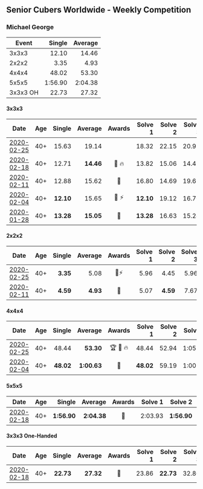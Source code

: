 ## Senior Cubers Worldwide - Weekly Competition
### Michael George

| Event | Single | Average |
| -- | --: | --: |
| 3x3x3 | 12.10 | 14.46 |
| 2x2x2 | 3.35 | 4.93 |
| 4x4x4 | 48.02 | 53.30 |
| 5x5x5 | 1:56.90 | 2:04.38 |
| 3x3x3 OH | 22.73 | 27.32 |

#### 3x3x3

| Date | Age | Single | Average | Awards | Solve 1 | Solve 2 | Solve 3 | Solve 4 | Solve 5 | Video |
| :--: | :--: | --: | --: | :--: | --: | --: | --: | --: | --: | :-- |
| [2020-02-25](../3x3x3/2020-02-25.md) | 40+ | 15.63 | 19.14 |  | 18.32 | 22.15 | 20.98 | 15.63 | 18.13 | [Link](https://www.facebook.com/events/196320811461109/permalink/196449924781531/) |
| [2020-02-18](../3x3x3/2020-02-18.md) | 40+ | 12.71 | **14.46** | 🥇 🔥 | 13.82 | 15.06 | 14.49 | 15.53 | 12.71 | [Link](https://www.facebook.com/events/2558750947697073/permalink/2559747680930733/) |
| [2020-02-11](../3x3x3/2020-02-11.md) | 40+ | 12.88 | 15.62 | 🥇 | 16.80 | 14.69 | 19.66 | 12.88 | 15.38 | [Link](https://www.facebook.com/events/616423959107229/permalink/618432695573022/) |
| [2020-02-04](../3x3x3/2020-02-04.md) | 40+ | **12.10** | 15.65 | 🥇 ⚡ | **12.10** | 19.12 | 16.70 | 14.50 | 15.74 | [Link](https://www.facebook.com/michael.george.545/videos/10212925298047536/) |
| [2020-01-28](../3x3x3/2020-01-28.md) | 40+ | **13.28** | **15.05** | 🥇 | **13.28** | 16.63 | 15.24 | - | - | [Link](https://www.facebook.com/michael.george.545/videos/10212902094667466/) |


#### 2x2x2

| Date | Age | Single | Average | Awards | Solve 1 | Solve 2 | Solve 3 | Solve 4 | Solve 5 | Video |
| :--: | :--: | --: | --: | :--: | --: | --: | --: | --: | --: | :-- |
| [2020-02-25](../2x2x2/2020-02-25.md) | 40+ | **3.35** | 5.08 | 🥇⚡ | 5.96 | 4.45 | 5.96 | 4.82 | **3.35** | [Link](https://www.facebook.com/events/2972213492840148/permalink/2972679519460212/) |
| [2020-02-11](../2x2x2/2020-02-11.md) | 40+ | **4.59** | **4.93** | 🥇 | 5.07 | **4.59** | 7.67 | 4.98 | 4.74 | [Link](https://www.facebook.com/events/176704156956327/permalink/178424350117641/) |


#### 4x4x4

| Date | Age | Single | Average | Awards | Solve 1 | Solve 2 | Solve 3 | Solve 4 | Solve 5 | Video |
| :--: | :--: | --: | --: | :--: | --: | --: | --: | --: | --: | :-- |
| [2020-02-25](../4x4x4/2020-02-25.md) | 40+ | 48.44 | **53.30** | 🏆 🥇 🔥 | 48.44 | 52.94 | 1:05.53 | 57.64 | 49.31 | [Link](https://www.facebook.com/events/805797596592397/permalink/805925283246295/) |
| [2020-02-04](../4x4x4/2020-02-04.md) | 40+ | **48.02** | **1:00.63** | 🥇 | **48.02** | 59.19 | 1:00.83 | 1:05.87 | 1:01.87 | [Link](https://www.facebook.com/michael.george.545/videos/10212920017115516/) |


#### 5x5x5

| Date | Age | Single | Average | Awards | Solve 1 | Solve 2 | Solve 3 | Solve 4 | Solve 5 | Video |
| :--: | :--: | --: | --: | :--: | --: | --: | --: | --: | --: | :-- |
| [2020-02-18](../5x5x5/2020-02-18.md) | 40+ | **1:56.90** | **2:04.38** | 🥈 | 2:03.93 | **1:56.90** | 2:08.24 | 2:00.97 | 2:21.06 | [Link](https://www.facebook.com/events/538921670053895/permalink/539655733313822/) |


#### 3x3x3 One-Handed

| Date | Age | Single | Average | Awards | Solve 1 | Solve 2 | Solve 3 | Solve 4 | Solve 5 | Video |
| :--: | :--: | --: | --: | :--: | --: | --: | --: | --: | --: | :-- |
| [2020-02-18](../oh/2020-02-18.md) | 40+ | **22.73** | **27.32** | 🥇 | 23.86 | **22.73** | 32.86 | DNF | 25.24 | [Link](https://www.facebook.com/events/1618332754973681/permalink/1619575454849411/) |


<!-- Global site tag (gtag.js) - Google Analytics -->
<script async src="https://www.googletagmanager.com/gtag/js?id=UA-86348435-3"></script>
<script>window.dataLayer = window.dataLayer || []; function gtag() {dataLayer.push(arguments);} gtag('js', new Date()); gtag('config', 'UA-86348435-3');</script>
